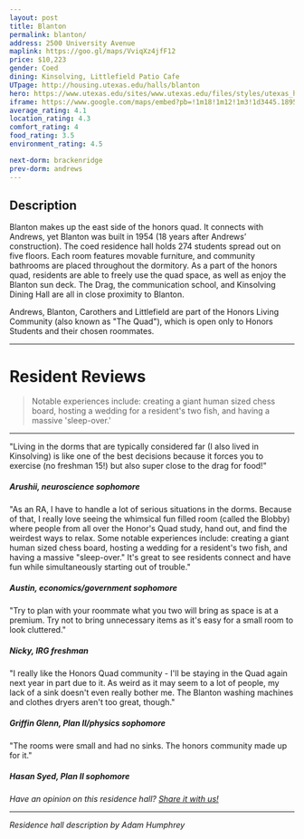 ```yaml
---
layout: post
title: Blanton
permalink: blanton/
address: 2500 University Avenue
maplink: https://goo.gl/maps/VviqXz4jfF12
price: $10,223
gender: Coed
dining: Kinsolving, Littlefield Patio Cafe
UTpage: http://housing.utexas.edu/halls/blanton
hero: https://www.utexas.edu/sites/www.utexas.edu/files/styles/utexas_hero_photo_image/public/hero-photos/maincampus_hero.jpg?itok=i1E3qQY4
iframe: https://www.google.com/maps/embed?pb=!1m18!1m12!1m3!1d3445.189501180564!2d-97.74157408487012!3d30.288666413949006!2m3!1f0!2f0!3f0!3m2!1i1024!2i768!4f13.1!3m3!1m2!1s0x8644b582dc72935d%3A0xd8f63ba6af27a9bc!2sBlanton+Dormitory!5e0!3m2!1sen!2sus!4v1462254074718
average_rating: 4.1
location_rating: 4.3
comfort_rating: 4
food_rating: 3.5
environment_rating: 4.5

next-dorm: brackenridge
prev-dorm: andrews
---
```


## Description ##

Blanton makes up the east side of the honors quad. It connects with Andrews, yet Blanton was built in 1954 (18 years after Andrews’ construction). The coed residence hall holds 274 students spread out on five floors. Each room features movable furniture, and community bathrooms are placed throughout the dormitory. As a part of the honors quad, residents are able to freely use the quad space, as well as enjoy the Blanton sun deck. The Drag, the communication school, and Kinsolving Dining Hall are all in close proximity to Blanton.

Andrews, Blanton, Carothers and Littlefield are part of the Honors Living Community (also known as "The Quad"), which is open only to Honors Students and their chosen roommates.

---

# Resident Reviews #

> Notable experiences include: creating a giant human sized chess board, hosting a wedding for a resident's two fish, and having a massive 'sleep-over.'

---

"Living in the dorms that are typically considered far (I also lived in Kinsolving) is like one of the best decisions because it forces you to exercise (no freshman 15!) but also super close to the drag for food!"

##### Arushii, neuroscience sophomore #####

"As an RA, I have to handle a lot of serious situations in the dorms. Because of that, I really love seeing the whimsical fun filled room (called the Blobby) where people from all over the Honor's Quad study, hand out, and find the weirdest ways to relax. Some notable experiences include: creating a giant human sized chess board, hosting a wedding for a resident's two fish, and having a massive "sleep-over." It's great to see residents connect and have fun while simultaneously starting out of trouble."

##### Austin, economics/government sophomore #####

"Try to plan with your roommate what you two will bring as space is at a premium. Try not to bring unnecessary items as it's easy for a small room to look cluttered."

##### Nicky, IRG freshman #####

"I really like the Honors Quad community - I'll be staying in the Quad again next year in part due to it. As weird as it may seem to a lot of people, my lack of a sink doesn't even really bother me. The Blanton washing machines and clothes dryers aren't too great, though." 

##### Griffin Glenn, Plan II/physics sophomore #####

"The rooms were small and had no sinks. The honors community made up for it."

##### Hasan Syed, Plan II sophomore #####

_Have an opinion on this residence hall? [Share it with us!](https://goo.gl/forms/2FQQ17t7YAfFhlZT2)_

---

_Residence hall description by Adam Humphrey_